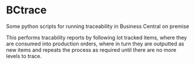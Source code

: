 # BCtrace
Some python scripts for running traceability in Business Central on premise

This performs tracability reports by following lot tracked items, where they are consumed into production orders, where in turn they are outputted as new items
and repeats the process as required until there are no more levels to trace.
